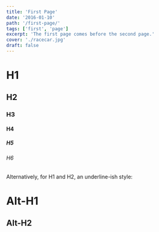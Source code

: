 ```yaml
---
title: 'First Page'
date: '2016-01-10'
path: '/first-page/'
tags: ['first', 'page']
excerpt: 'The first page comes before the second page.'
cover: './racecar.jpg'
draft: false
---
```


# H1

## H2

### H3

#### H4

##### H5

###### H6

Alternatively, for H1 and H2, an underline-ish style:

# Alt-H1

## Alt-H2
